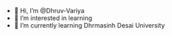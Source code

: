 - 👋 Hi, I’m @Dhruv-Variya
- 👀 I’m interested in learning
- 🌱 I’m currently learning Dhrmasinh Desai University

<!---
Dhruv-Variya/Dhruv-Variya is a ✨ special ✨ repository because its `README.md` (this file) appears on your GitHub profile.
You can click the Preview link to take a look at your changes.
--->
